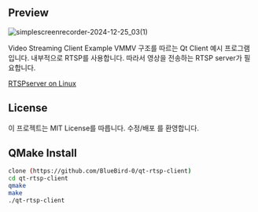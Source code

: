## Preview
![simplescreenrecorder-2024-12-25_03(1)](https://github.com/user-attachments/assets/ff05e43f-a83b-4012-84a6-560e92813e83)

Video Streaming Client Example
VMMV 구조를 따르는 Qt Client 예시 프로그램 입니다.
내부적으로 RTSP를 사용합니다. 따라서 영상을 전송하는 RTSP server가 필요합니다.

[RTSPserver on Linux](https://github.com/rtspMediaStream/raspberrypi5-rtsp-server)

## License
이 프로젝트는 MIT License를 따릅니다. 수정/배포 를 환영합니다.

## QMake Install
```bash
clone (https://github.com/BlueBird-0/qt-rtsp-client)
cd qt-rtsp-client
qmake
make
./qt-rtsp-client
```
